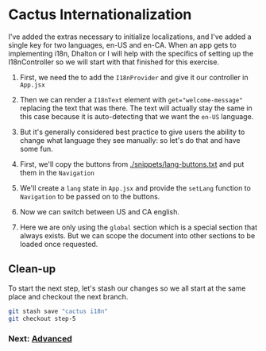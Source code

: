 # Cactus Internationalization

I've added the extras necessary to initialize localizations, and I've added a single key for two languages, en-US and en-CA. When an app gets to implementing i18n, Dhalton or I will help with the specifics of setting up the I18nController so we will start with that finished for this exercise.

1. First, we need the to add the `I18nProvider` and give it our controller in `App.jsx`

2. Then we can render a `I18nText` element with `get="welcome-message"` replacing the text that was there. The text will actually stay the same in this case because it is auto-detecting that we want the `en-US` language.

3. But it's generally considered best practice to give users the ability to change what language they see manually: so let's do that and have some fun.

4. First, we'll copy the buttons from [./snippets/lang-buttons.txt](./snippets/lang-buttons.txt) and put them in the `Navigation`

5. We'll create a `lang` state in `App.jsx` and provide the `setLang` function to `Navigation` to be passed on to the buttons.

6. Now we can switch between US and CA english.

7. Here we are only using the `global` section which is a special section that always exists. But we can scope the document into other sections to be loaded once requested.

## Clean-up

To start the next step, let's stash our changes so we all start at the same place and checkout the next branch.

```bash
git stash save "cactus i18n"
git checkout step-5
```

### Next: [Advanced](./06-advanced.md)
